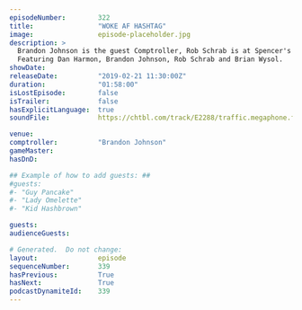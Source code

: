 ```yaml
---
episodeNumber:        322
title:                "WOKE AF HASHTAG"
image:                episode-placeholder.jpg
description: >
  Brandon Johnson is the guest Comptroller, Rob Schrab is at Spencer's desk, and our guest is Brian Wysol, creator of the Adult Swim series Hot Streets. Dan punishes Justin Roiland for missing the show.
  Featuring Dan Harmon, Brandon Johnson, Rob Schrab and Brian Wysol.
showDate:             
releaseDate:          "2019-02-21 11:30:00Z"
duration:             "01:58:00"
isLostEpisode:        false
isTrailer:            false
hasExplicitLanguage:  true
soundFile:            https://chtbl.com/track/E2288/traffic.megaphone.fm/STA3365002042.mp3

venue:                
comptroller:          "Brandon Johnson"
gameMaster:           
hasDnD:               

## Example of how to add guests: ##
#guests:
#- "Guy Pancake"
#- "Lady Omelette"
#- "Kid Hashbrown"

guests:
audienceGuests:

# Generated.  Do not change:
layout:               episode
sequenceNumber:       339
hasPrevious:          True
hasNext:              True
podcastDynamiteId:    339
---
```


<!-- The episode description will be rendered here -->
<!-- Add your content below here -->

